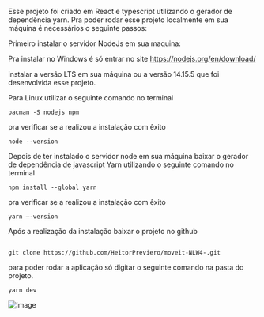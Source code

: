 Esse projeto foi criado em React e typescript utilizando o gerador de dependência yarn.
Pra poder rodar esse projeto localmente em sua máquina é necessários o seguinte passos:

Primeiro instalar o servidor NodeJs em sua maquina:  

Pra instalar no Windows é só entrar no site  https://nodejs.org/en/download/

instalar a versão LTS em sua máquina ou a versão 14.15.5 que foi desenvolvida esse projeto.

Para Linux utilizar o seguinte comando no terminal

```
pacman -S nodejs npm
```

pra verificar se a realizou a instalação com êxito 

```
node --version
```

Depois   de ter instalado o servidor node em sua máquina baixar o gerador de dependência de javascript Yarn utilizando o seguinte comando no terminal 

```
npm install --global yarn
```

pra verificar se a realizou a instalação com êxito 

```
yarn –-version
```

Após a realização da instalação baixar o projeto no github 
```

git clone https://github.com/HeitorPreviero/moveit-NLW4-.git

```

para poder rodar a aplicação só digitar o seguinte comando na pasta do projeto.

```
yarn dev 
```


![image](https://user-images.githubusercontent.com/53497302/109681311-1a193780-7b5c-11eb-84ac-e62f243ebc0e.png)
